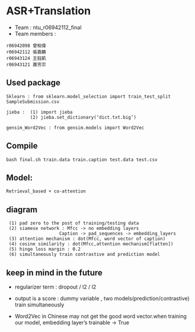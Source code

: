 # ASR+Translation

* Team : ntu_r06942112_final
* Team members :
```
r06942098 曾柏偉 	
r06942112 張嘉麟
r06943124 王鈺凱	    
r06943121 蕭芳宗
```

## Used package
```
Sklearn : from sklearn.model_selection import train_test_split SampleSubmission.csv

jieba :  (1) import jieba 
	     (2) jieba.set_dictionary(‘dict.txt.big’)

gensim_Word2Vec : from gensim.models import Word2Vec
```


## Compile 
```
bash final.sh train.data train.caption test.data test.csv
```



## Model:
```
Retrieval_based + co-attention
```



## diagram
```
 (1) pad zero to the post of training/testing data
 (2) siamese network : Mfcc -> no embedding layers
					Caption -> pad_sequences -> embedding_layers
 (3) attention mechanism : dot(Mfcc, word vector of caption)
 (4) cosine similarity : dot(Mfcc,attention mechanism[flatten])
 (5) hinge loss margin : 0.2
 (6) simultaneously train contrastive and prediction model 
```
## keep in mind in the future

 * regularizer term : dropout / l2 / l2

 * output is a score : dummy variable , two models(prediction/contrastive) train simultaneously

 * Word2Vec in Chinese may not get the good word vector.when training our model, embedding layer’s trainable -> True


